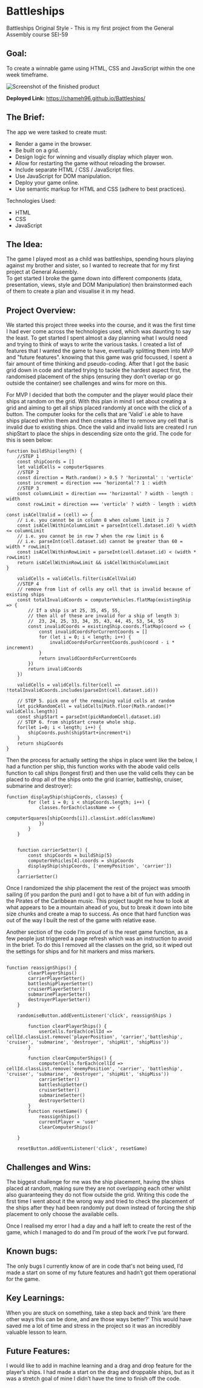 # Battleships

Battleships Original Style - This is my first project from the General Assembly course SEI-59

## Goal:

To create a winnable game using HTML, CSS and JavaScript within the one week timeframe.

![Screenshot of the finished product](/Battleships/images/image3.png)

**Deployed Link:** https://chameh96.github.io/Battleships/

## The Brief:

The app we were tasked to create must:

- Render a game in the browser.
- Be built on a grid.
- Design logic for winning and visually display which player won.
- Allow for restarting the game without reloading the browser.
- Include separate HTML / CSS / JavaScript files.
- Use JavaScript for DOM manipulation.
- Deploy your game online.
- Use semantic markup for HTML and CSS (adhere to best practices).

Technologies Used:

- HTML
- CSS
- JavaScript

## The Idea:

The game I played most as a child was battleships, spending hours playing against my brother and sister, so I wanted to recreate that for my first project at General Assembly.  
To get started I broke the game down into different components (data, presentation, views, style and DOM Manipulation) then brainstormed each of them to create a plan and visualise it in my head.

## Project Overview:

We started this project three weeks into the course, and it was the first time I had ever come across the technologies used, which was daunting to say the least. To get started I spent almost a day planning what I would need and trying to think of ways to write the various tasks. I created a list of features that I wanted the game to have, eventually splitting them into MVP and "future features". knowing that this game was grid focussed, I spent a fair amount of time thinking and pseudo-coding. After that I got the basic grid down in code and started trying to tackle the hardest aspect first, the randomised placement of the ships (ensuring they don’t overlap or go outside the container) see challenges and wins for more on this.

For MVP I decided that both the computer and the player would place their ships at random on the grid. With this plan in mind I set about creating a grid and aiming to get all ships placed randomly at once with the click of a button. The computer looks for the cells that are ’Valid’ i.e able to have ships placed within them and then creates a filter to remove any cell that is invalid due to existing ships. Once the valid and invalid lists are created I run shipStart to place the ships in descending size onto the grid. The code for this is seen below:

```
function buildShip(length) {
    //STEP 1
    const shipCoords = []
    let validCells = computerSquares
    //STEP 2
    const direction = Math.random() > 0.5 ? 'horizontal' : 'verticle'
    const increment = direction === 'horizontal'? 1 : width
    //STEP 3
    const columnLimit = direction === 'horizontal' ? width - length : width
    const rowLimit = direction === 'verticle' ? width - length : width

const isACellValid = (cell) => {
    // i.e. you cannot be in column 8 when column limit is 7
    const isACellWithinColumnLimit = parseInt(cell.dataset.id) % width <= columnLimit
    // i.e. you cannot be in row 7 when the row limit is 6
    // i.e. parseInt(cell.dataset.id) cannot be greater than 60 = width * rowLimit
    const isACellWithinRowLimit = parseInt(cell.dataset.id) < (width * rowLimit)
    return isACellWithinRowLimit && isACellWithinColumnLimit
}

    validCells = validCells.filter(isACellValid)
    //STEP 4
    // remove from list of cells any cell that is invalid because of existing ships
    const totalInvalidCoords = computerVehicles.flatMap(existingShip => {
        // If a ship is at 25, 35, 45, 55,
        // then all of these are invalid for a ship of length 3:
        //  23, 24, 25, 33, 34, 35, 43, 44, 45, 53, 54, 55
        const invalidCoords = existingShip.coords.flatMap(coord => {
            const invalidCoordsForCurrentCoords = []
            for (let i = 0; i < length; i++) {
                invalidCoordsForCurrentCoords.push(coord - i * increment)
            }
            return invalidCoordsForCurrentCoords
        })
        return invalidCoords
    })

    validCells = validCells.filter(cell => !totalInvalidCoords.includes(parseInt(cell.dataset.id)))

    // STEP 5. pick one of the remaining valid cells at random
    let pickRandomCell = validCells[Math.floor(Math.random()* validCells.length)]
    const shipStart = parseInt(pickRandomCell.dataset.id)
    // STEP 6. from shipStart create whole ship.
    for(let i=0; i < length; i++) {
        shipCoords.push(shipStart+increment*i)
    }
    return shipCoords
}
```

Then the process for actually setting the ships in place went like the below, I had a function per ship, this function works with the abode valid cells function to call ships (longest first) and then use the valid cells they can be placed to drop all of the ships onto the grid (carrier, battleship, cruiser, submarine and destroyer):

```
function displayShip(shipCoords, classes) {
        for (let i = 0; i < shipCoords.length; i++) {
            classes.forEach(className => {
                computerSquares[shipCoords[i]].classList.add(className)
            })
        }
    }


    function carrierSetter() {
        const shipCoords = buildShip(5)
        computerVehicles[4].coords = shipCoords
        displayShip(shipCoords, ['enemyPosition', 'carrier'])
    }
    carrierSetter()
```

Once I randomized the ship placement the rest of the project was smooth sailing (if you pardon the pun) and I got to have a bit of fun with adding in the Pirates of the Caribbean music. This project taught me how to look at what appears to be a mountain ahead of you, but to break it down into bite size chunks and create a map to success. As once that hard function was out of the way I built the rest of the game with relative ease.

Another section of the code I’m proud of is the reset game function, as a few people just triggered a page refresh which was an instruction to avoid in the brief. To do this I removed all the classes on the grid, so it wiped out the settings for ships and for hit markers and miss markers.

```

function reassignShips() {
        clearPlayerShips()
        carrierPlayerSetter()
        battleshipPlayerSetter()
        cruiserPlayerSetter()
        submarinePlayerSetter()
        destroyerPlayerSetter()
    }

    randomiseButton.addEventListener('click', reassignShips )

        function clearPlayerShips() {
            userCells.forEach(cellId => cellId.classList.remove('playerPosition', 'carrier','battleship', 'cruiser', 'submarine', 'destroyer', 'shipHit', 'shipMiss'))
        }

        function clearComputerShips() {
            computerCells.forEach(cellId => cellId.classList.remove('enemyPosition', 'carrier', 'battleship', 'cruiser', 'submarine', 'destroyer', 'shipHit', 'shipMiss'))
            carrierSetter()
            battleshipSetter()
            cruiserSetter()
            submarineSetter()
            destroyerSetter()
        }
        function resetGame() {
            reassignShips()
            currentPlayer = 'user'
            clearComputerShips()

    }

    resetButton.addEventListener('click', resetGame)

```

## Challenges and Wins:

The biggest challenge for me was the ship placement, having the ships placed at random, making sure they are not overlapping each other whilst also guaranteeing they do not flow outside the grid. Writing this code the first time I went about it the wrong way and tried to check the placement of the ships after they had been randomly put down instead of forcing the ship placement to only choose the available cells.

Once I realised my error I had a day and a half left to create the rest of the game, which I managed to do and I’m proud of the work I’ve put forward.

## Known bugs:

The only bugs I currently know of are in code that's not being used, I’d made a start on some of my future features and hadn’t got them operational for the game.

## Key Learnings:

When you are stuck on something, take a step back and think ‘are there other ways this can be done, and are those ways better?’ This would have saved me a lot of time and stress in the project so it was an incredibly valuable lesson to learn.

## Future Features:

I would like to add in machine learning and a drag and drop feature for the player’s ships. I had made a start on the drag and droppable ships, but as it was a stretch goal of mine I didn’t have the time to finish off the code.
